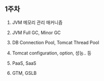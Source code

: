 ## 1주차
1. JVM 메모리 관리 매커니즘

2. JVM Full GC, Minor GC

3. DB Connection Pool, Tomcat Thread Pool

4. Tomcat configuration, option, 성능.. 등

5. PaaS, SaaS

6. GTM, GSLB

